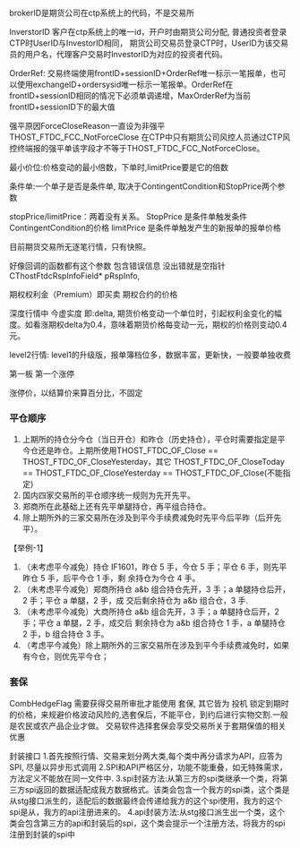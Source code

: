 ###

brokerID是期货公司在ctp系统上的代码，不是交易所

InverstorID 客户在ctp系统上的唯一id，开户时由期货公司分配, 普通投资者登录CTP时UserID与InvestorID相同，
期货公司交易员登录CTP时，UserID为该交易员的用户名，代理客户交易时InvestorID为对应的投资者代码。

OrderRef: 交易终端使用frontID+sessionID+OrderRef唯一标示一笔报单，也可以使用exchangeID+ordersysid唯一标示一笔报单。OrderRef在frontID+sessionID相同的情况下必须单调递增，MaxOrderRef为当前frontID+sessionID下的最大值


强平原因ForceCloseReason一直设为非强平THOST_FTDC_FCC_NotForceClose
	在CTP中只有期货公司风控人员通过CTP风控终端报的强平单该字段才不等于THOST_FTDC_FCC_NotForceClose。

最小价位:价格变动的最小倍数，下单时,limitPrice要是它的倍数

条件单:一个单子是否是条件单, 取决于ContingentCondition和StopPrice两个参数

stopPrice/limitPrice：两着没有关系。
StopPrice 是条件单触发条件ContingentCondition的价格
limitPrice 是条件单触发产生的新报单的报单价格 

目前期货交易所无逐笔行情，只有快照。

好像回调的函数都有这个参数 包含错误信息  没出错就是空指针 CThostFtdcRspInfoField* pRspInfo,

期权权利金（Premium）即买卖 期权合约的价格

深度行情中 今虚实度 即:delta, 期货价格变动一个单位时，引起权利金变化的幅度。如看涨期权delta为0.4，意味着期货价格每变动一元，期权的价格则变动0.4元。

level2行情: level1的升级版，报单簿档位多，数据丰富，更新快，一般要单独收费

第一板 第一个涨停

涨停价，以结算价来算百分比，不固定

### 平仓顺序
1. 上期所的持仓分今仓（当日开仓）和昨仓（历史持仓），平仓时需要指定是平今仓还是昨仓。上期所使用THOST_FTDC_OF_Close == THOST_FTDC_OF_CloseYesterday，其它 THOST_FTDC_OF_CloseToday == THOST_FTDC_OF_CloseYesterday == THOST_FTDC_OF_Close(不能指定)
2. 国内四家交易所的平仓顺序统一规则为先开先平。
3. 郑商所在此基础上还有先平单腿持仓，再平组合持仓。
4. 除上期所外的三家交易所在涉及到平今手续费减免时先平今后平昨（后开先平）。

【举例-1】
1. （未考虑平今减免）持仓 IF1601，昨仓 5 手，今仓 5 手；平仓 6 手，则先平昨仓 5 手，后平今仓 1 手，剩
余持仓为今仓 4 手。
2. （未考虑平今减免）郑商所持仓 a&b 组合持仓先开，3 手；a 单腿持仓后开，2 手；平仓 a 单腿，2 手，成
交后剩余持仓为 a&b 组合仓，3 手.
3. （未考虑平今减免）大商所持仓 a&b 组合先开，3 手；a 单腿持仓后开，2 手；平仓 a 单腿，2 手，成交后
剩余持仓为 a&b 组合持仓 1 手，a 单腿持仓 2 手，b 组合持仓 3 手。
4. （考虑平今减免）除上期所外的三家交易所在涉及到平今手续费减免时，如果有今仓，则优先平今仓；

### 套保
 CombHedgeFlag 需要获得交易所审批才能使用 套保, 其它皆为 投机
 锁定到期时的价格，来规避价格波动风险的,选套保后，不能平仓，到约后进行实物交割.一般是农民或农产品企业才做。
交易软件选择套保会享受交易所关于套期保值的相关优惠


封装接口
1.首先按照行情、交易来划分两大类,每个类中再分请求为API，应答为SPI, 尽量以异步形式调用
2.SPI和API严格区分，功能不能重叠，如无特殊需求，方法定义不能放在同一文件中.
3.spi封装方法:从第三方的spi类继承一个类，将第三方spi返回的数据适配成我方数据格式。该类会包含一个我方的spi类，这个类是从stg接口派生的，适配后的数据最终会传递给我方的这个spi使用，我方的这个spi是从，我方的api注册进来的。
4.api封装方法:从stg接口派生出一个类，这个类会包含第三方的api和封装后的spi，这个类会提示一个注册方法，将我方的spi注册到封装的spi中


